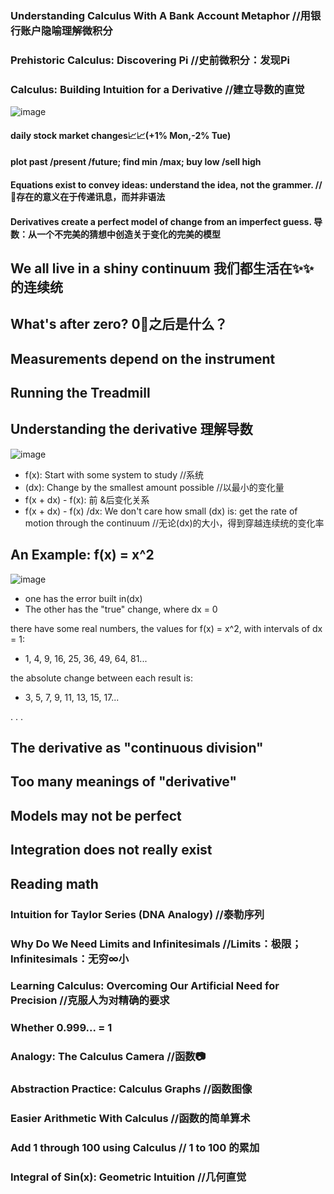 ### Understanding Calculus With A Bank Account Metaphor  //用银行账户隐喻理解微积分
### Prehistoric Calculus: Discovering Pi //史前微积分：发现Pi


### Calculus: Building Intuition for a Derivative  //建立导数的直觉

![image](https://user-images.githubusercontent.com/31954987/196173957-669f2bf9-370a-403d-9a38-f757c9f783ce.png)
#### daily stock market changes📈📈(+1% Mon,-2% Tue)
#### plot past /present /future; find min /max; buy low /sell high
#### Equations exist to convey ideas: understand the idea, not the grammer. //🟰存在的意义在于传递讯息，而并非语法

#### **Derivatives create a perfect model of change from an imperfect guess.** 导数：从一个不完美的猜想中创造关于**变化**的完美的模型

## We all live in a shiny continuum 我们都生活在✨✨的连续统
## What's after zero? 0⃣️之后是什么？
## Measurements depend on the instrument 
## Running the Treadmill 
## Understanding the derivative 理解导数
![image](https://user-images.githubusercontent.com/31954987/196179897-3c2f5cec-d138-46eb-9409-51222360d597.png)

- f(x): Start with some system to study //系统
- (dx): Change by the smallest amount possible //以最小的变化量
- f(x + dx) - f(x): 前 &后变化关系
- f(x + dx) - f(x) /dx: We don't care how small (dx) is: get the rate of motion through the continuum //无论(dx)的大小，得到穿越连续统的变化率

## An Example: f(x) = x^2
![image](https://user-images.githubusercontent.com/31954987/196186108-b9dfe099-3b5d-431d-b622-504bc703de6e.png)
- one has the error built in(dx)
- The other has the "true" change, where dx = 0

there have some real numbers, the values for f(x) = x^2, with intervals of dx = 1:
- 1, 4, 9, 16, 25, 36, 49, 64, 81...

the absolute change between each result is:
- 3, 5, 7, 9, 11, 13, 15, 17...

.
.
.
## The derivative as "continuous division"
## Too many meanings of "derivative"
## Models may not be perfect
## Integration does not really exist 
## Reading math


### Intuition for Taylor Series (DNA Analogy) //泰勒序列 
### Why Do We Need Limits and Infinitesimals //Limits：极限；Infinitesimals：无穷∞小
### Learning Calculus: Overcoming Our Artificial Need for Precision  //克服人为对精确的要求
### Whether 0.999... = 1
### Analogy: The Calculus Camera //函数📷
### Abstraction Practice: Calculus Graphs //函数图像
### Easier Arithmetic With Calculus //函数的简单算术
### Add 1 through 100 using Calculus // 1 to 100 的累加
### Integral of Sin(x): Geometric Intuition //几何直觉
